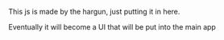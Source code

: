 This js is made by the hargun, just putting it in here.


Eventually it will become a UI that will be put into the main app
